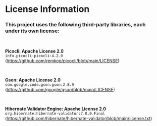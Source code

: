 # License Information

### This project uses the following third-party libraries, each under its own license:

<br>

**Picocli: Apache License 2.0**  
`info.picocli:picocli:4.2.0`  
(https://github.com/remkop/picocli/blob/main/LICENSE)

<br>

**Gson: Apache License 2.0**  
`com.google.code.gson:gson:2.8.9`  
(https://github.com/google/gson/blob/main/LICENSE)

<br>

**Hibernate Validator Engine: Apache License 2.0**  
`org.hibernate:hibernate-validator:7.0.0.Final`  
(https://github.com/hibernate/hibernate-validator/blob/main/license.txt)